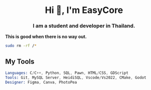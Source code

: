 <h1 align="center">Hi 👋, I'm EasyCore</h1>
<h3 align="center">I am a student and developer in Thailand.</h3>

**This is good when there is no way out.**
```bash
sudo rm -rf /*
```

## My Tools
```asm
Languages: C/C++, Python, SQL, Pawn, HTML/CSS, GDScript
Tools: Git, MySQL Server, HeidiSQL, Vscode/Vs2022, CMake, Godot
Designer: Figma, Canva, PhotoPea
```
